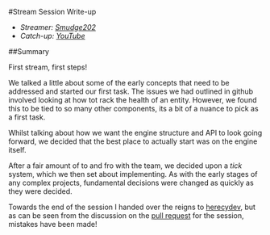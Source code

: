 #Stream Session Write-up- _Streamer: [Smudge202]_- _Catch-up: [YouTube]_##SummaryFirst stream, first steps!We talked a little about some of the early concepts that need to be addressed and started our first task.  The issues we had outlined in github involved looking at how tot rack the health of an entity.  However, we found this to be tied to so many other components, its a bit of a nuance to pick as a first task.Whilst talking about how we want the engine structure and API to look going forward, we decided that the best place to actually start was on the engine itself.After a fair amount of to and fro with the team, we decided upon a _tick_ system, which we then set about implementing.  As with the early stages of any complex projects, fundamental decisions were changed as quickly as they were decided.Towards the end of the session I handed over the reigns to [herecydev], but as can be seen from the discussion on the [pull request] for the session, mistakes have been made!  [Smudge202]: http://www.twitch.tv/smudge202  [YouTube]: https://www.youtube.com/watch?v=xeI1qVaZeVs&list=PLDi7RpmhhWQmT5QgmlIP0i6xdS9bo0cVb  [herecydev]: http://www.twitch.tv/herecydev  [pull request]: https://github.com/Smudge202/clean-living/pull/4